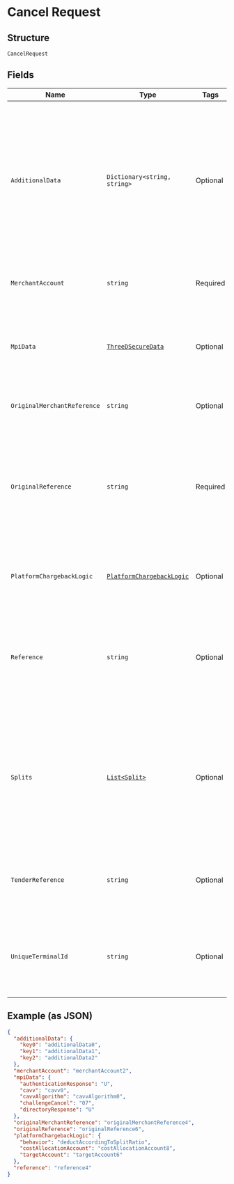 
# Cancel Request

## Structure

`CancelRequest`

## Fields

| Name | Type | Tags | Description |
|  --- | --- | --- | --- |
| `AdditionalData` | `Dictionary<string, string>` | Optional | This field contains additional data, which may be required for a particular modification request.<br><br>The additionalData object consists of entries, each of which includes the key and value. |
| `MerchantAccount` | `string` | Required | The merchant account that is used to process the payment. |
| `MpiData` | [`ThreeDSecureData`](../../doc/models/three-d-secure-data.md) | Optional | Authentication data produced by an MPI (Mastercard SecureCode, Visa Secure, or Cartes Bancaires). |
| `OriginalMerchantReference` | `string` | Optional | The original merchant reference to cancel. |
| `OriginalReference` | `string` | Required | The original pspReference of the payment to modify.<br>This reference is returned in:<br><br>* authorisation response<br>* authorisation notification |
| `PlatformChargebackLogic` | [`PlatformChargebackLogic`](../../doc/models/platform-chargeback-logic.md) | Optional | Defines how to book chargebacks when using [Adyen for Platforms](https://docs.adyen.com/marketplaces-and-platforms/processing-payments#chargebacks-and-disputes). |
| `Reference` | `string` | Optional | Your reference for the payment modification. This reference is visible in Customer Area and in reports.<br>Maximum length: 80 characters. |
| `Splits` | [`List<Split>`](../../doc/models/split.md) | Optional | An array of objects specifying how the amount should be split between accounts when using Adyen for Platforms. For details, refer to [Providing split information](https://docs.adyen.com/marketplaces-and-platforms/processing-payments#providing-split-information). |
| `TenderReference` | `string` | Optional | The transaction reference provided by the PED. For point-of-sale integrations only. |
| `UniqueTerminalId` | `string` | Optional | Unique terminal ID for the PED that originally processed the request. For point-of-sale integrations only. |

## Example (as JSON)

```json
{
  "additionalData": {
    "key0": "additionalData0",
    "key1": "additionalData1",
    "key2": "additionalData2"
  },
  "merchantAccount": "merchantAccount2",
  "mpiData": {
    "authenticationResponse": "U",
    "cavv": "cavv0",
    "cavvAlgorithm": "cavvAlgorithm0",
    "challengeCancel": "07",
    "directoryResponse": "U"
  },
  "originalMerchantReference": "originalMerchantReference4",
  "originalReference": "originalReference6",
  "platformChargebackLogic": {
    "behavior": "deductAccordingToSplitRatio",
    "costAllocationAccount": "costAllocationAccount8",
    "targetAccount": "targetAccount6"
  },
  "reference": "reference4"
}
```

